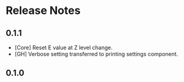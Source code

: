 # Release Notes

## 0.1.1

- [Core] Reset E value at Z level change.
- [GH] Verbose setting transferred to printing settings component.

## 0.1.0
